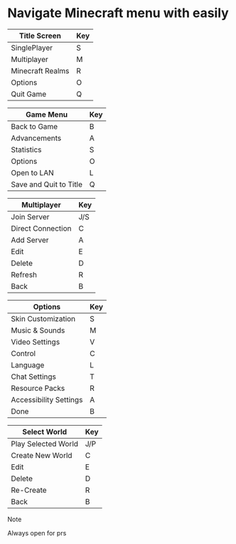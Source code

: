 # Navigate Minecraft menu with easily

| Title Screen     | Key |
|------------------|-----|
| SinglePlayer     | S   |
| Multiplayer      | M   |
| Minecraft Realms | R   |
| Options          | O   |
| Quit Game        | Q   |

| Game Menu              | Key |
|------------------------|-----|
| Back to Game           | B   |
| Advancements           | A   |
| Statistics             | S   |
| Options                | O   |
| Open to LAN            | L   |
| Save and Quit to Title | Q   |

| Multiplayer       | Key |
|-------------------|-----|
| Join Server       | J/S |
| Direct Connection | C   |
| Add Server        | A   |
| Edit              | E   |
| Delete            | D   |
| Refresh           | R   |
| Back              | B   |

| Options                | Key |
|------------------------|-----|
| Skin Customization     | S   |
| Music & Sounds         | M   |
| Video Settings         | V   |
| Control                | C   |
| Language               | L   |
| Chat Settings          | T   |
| Resource Packs         | R   |
| Accessibility Settings | A   |
| Done                   | B   |

| Select World        | Key |
|---------------------|-----|
| Play Selected World | J/P |
| Create New World    | C   |
| Edit                | E   |
| Delete              | D   |
| Re-Create           | R   |
| Back                | B   |


> [!NOTE]
> Always open for prs


